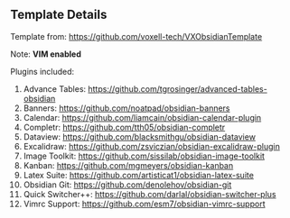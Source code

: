 ## Template Details

Template from: https://github.com/voxell-tech/VXObsidianTemplate

Note: **VIM enabled**

Plugins included:
1. Advance Tables: https://github.com/tgrosinger/advanced-tables-obsidian
2. Banners: https://github.com/noatpad/obsidian-banners
3. Calendar: https://github.com/liamcain/obsidian-calendar-plugin
4. Completr: https://github.com/tth05/obsidian-completr
5. Dataview: https://github.com/blacksmithgu/obsidian-dataview
6. Excalidraw: https://github.com/zsviczian/obsidian-excalidraw-plugin
7. Image Toolkit: https://github.com/sissilab/obsidian-image-toolkit
8. Kanban: https://github.com/mgmeyers/obsidian-kanban
9. Latex Suite: https://github.com/artisticat1/obsidian-latex-suite
10. Obsidian Git: https://github.com/denolehov/obsidian-git
11. Quick Switcher++: https://github.com/darlal/obsidian-switcher-plus
12. Vimrc Support: https://github.com/esm7/obsidian-vimrc-support